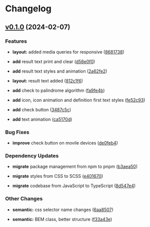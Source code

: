# Changelog

## [v0.1.0](https://github.com/FedeHide/palindrome-checker/releases/tag/v0.1.0) (2024-02-07)

### Features

* **layout:** added media queries for responsive ([8681738](https://github.com/FedeHide/palindrome-checker/commit/8681738184dd25205ac075eae500b72261468852))

* **add** result text print and clear ([d58e0f0](https://github.com/FedeHide/palindrome-checker/commit/d58e0f0f893ee520efa6b2fc3473fa48d025e44d))

* **add** result text styles and animation ([2a62fe2](https://github.com/FedeHide/palindrome-checker/commit/2a62fe254559354735f611019764115e2c1430c3))

* **layout:** result text added ([812c1f6](https://github.com/FedeHide/palindrome-checker/commit/812c1f67ee69b8b301d6360ad39f7379042229fc))

* **add** check to palindrome algorithm ([fa9fe4b](https://github.com/FedeHide/palindrome-checker/commit/fa9fe4b518b5c4ccfd42d87ea2f301c02a2eb82c))

* **add** icon, icon animation and definition first text styles ([fe52c93](https://github.com/FedeHide/palindrome-checker/commit/fe52c93c67a8c768abeb8bfea839d498763c9edc))

* **add** check button ([3487c5c](https://github.com/FedeHide/palindrome-checker/commit/3487c5cacd060fd18ce4f0645085e64fabeae3de))

* **add** text animation ([ca5170d](https://github.com/FedeHide/palindrome-checker/commit/ca5170d757b89a220eb26dc1461295adcd5db03f))

### Bug Fixes

* **improve** check button on movile devices ([de0feb4](https://github.com/FedeHide/palindrome-checker/commit/de0feb43fda39598177d45b87d5326ff700d9f97))

### Dependency Updates

* **migrate** package management from npm to pnpm ([b3aea50](https://github.com/FedeHide/palindrome-checker/commit/b3aea502f35eb1d5b7d665b29dca7ca080f93849))

* **migrate** styles from CSS to SCSS ([e401670](https://github.com/FedeHide/palindrome-checker/commit/e401670fa9bf64efb9df2af72913ee4c8e62168c))

* **migrate** codebase from JavaScript to TypeScript ([8d547e4](https://github.com/FedeHide/palindrome-checker/commit/8d547e4a48d04a24ce837aaaa569fb960a468a10))

### Other Changes

* **semantic:** css selector name changes ([6aa8507](https://github.com/FedeHide/palindrome-checker/commit/6aa85070f64556128de95e93a1329822c566fbb6))

* **semantic:** BEM class, better structure ([f33a43e](https://github.com/FedeHide/palindrome-checker/commit/f33a43ec27de2f98922d83b841513dc5961c9ec6))